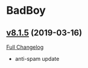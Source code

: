 # BadBoy

## [v8.1.5](https://github.com/funkydude/BadBoy/tree/v8.1.5) (2019-03-16)
[Full Changelog](https://github.com/funkydude/BadBoy/compare/v8.1.4...v8.1.5)

- anti-spam update  
